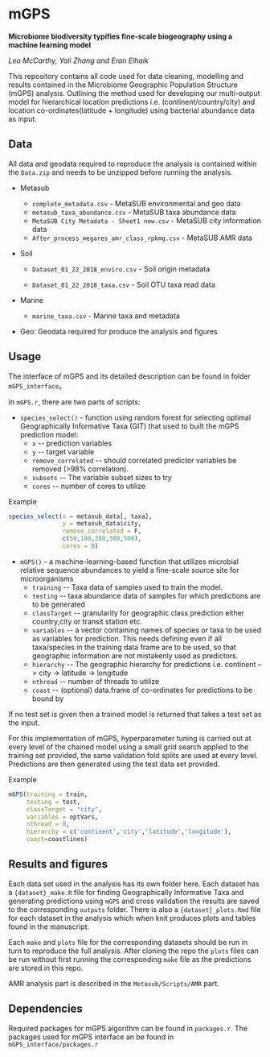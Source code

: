 # mGPS
**Microbiome biodiversity typifies fine-scale biogeography using a machine learning model**

*Leo McCarthy, Yali Zhang and Eran Elhaik*


This repository contains all code used for data cleaning, modelling and results contained in the Microbiome Geographic Population Structure (mGPS) analysis. Outlining the method used for developing our multi-output model for hierarchical location predictions i.e. (continent/country/city) and location co-ordinates(latitude + longitude) using bacterial abundance data as input. 

## Data

All data and geodata required to reproduce the analysis is contained within the `Data.zip`  and needs to be unzipped before running the analysis. 

- Metasub

  - `complete_metadata.csv` - MetaSUB environmental and geo data
  - `metasub_taxa_abundance.csv` - MetaSUB taxa abundance data
  - `MetaSUB City Metadata - Sheet1 new.csv` - MetaSUB city information data
  - `After_process_megares_amr_class_rpkmg.csv` - MetaSUB AMR data
- Soil

  - `Dataset_01_22_2018_enviro.csv` - Soil origin metadata

  - `Dataset_01_22_2018_taxa.csv` - Soil OTU taxa read data
- Marine

  - `marine_taxa.csv` - Marine taxa and metadata
- Geo: Geodata required for produce the analysis and figures



## Usage 

The interface of mGPS and its detailed description can be found in folder `mGPS_interface`。

In `mGPS.r`, there are two parts of scripts: 

* `species_select()` - function using random forest for selecting optimal Geographically Informative Taxa (GIT) that used to built the mGPS prediction model:
  - `x` -- prediction variables
  - `y` -- target variable 
  - `remove_correlated` -- should correlated predictor variables be removed (>98% correlation). 
  - `subsets` -- The variable subset sizes to try 
  - `cores` -- number of cores to utilize 

Example
```R
species_select(x = metasub_data[, taxa],
               y = metasub_data$city,
               remove_correlated = F,
               c(50,100,200,300,500),
               cores = 8)
```

* `mGPS()` - a machine-learning-based function that utilizes microbial relative sequence abundances to yield a fine-scale source site for microorganisms
  * `training` -- Taxa data of samples used to train the model. 
  * `testing` -- taxa abundance data of samples for which predictions are to be generated  
  * `classTarget` -- granularity for geographic class prediction either country,city or transit station etc. 
  * `variables` -- a vector containing names of species or taxa to be used as variables for prediction. This needs defining even if all taxa/species in the training data frame are to be used, so that geographic information are not mistakenly used as predictors. 
  * `hierarchy` -- The geographic hierarchy for predictions i.e. continent –> city -> latitude -> longitude
  * `nthread` -- number of threads to utilize 
  * `coast` -- (optional) data.frame of co-ordinates for predictions to be bound by


If no test set is given then a trained model is returned that takes a test set as the input. 

For this implementation of mGPS, hyperparameter tuning is carried out at every level of the chained model using a small grid search applied to the training set provided, the same validation fold splits are used at every level. Predictions are then generated using the test data set provided. 

Example
```R
mGPS(training = train, 
     testing = test, 
     classTarget = "city",
     variables = optVars,
     nthread = 8,
     hierarchy = c('continent','city','latitude','longitude'), 
     coast=coastlines)
```

## Results and figures

Each data set used in the analysis has its own folder here. Each dataset has a `{dataset}_make.R` file for finding Geographically Informative Taxa and generating predictions using `mGPS` and cross validation the results are saved to the corresponding `outputs` folder. There is also a `{dataset}_plots.Rmd` file for each dataset in the analysis which when knit produces plots and tables found in the manuscript.

Each `make` and `plots` file for the corresponding datasets should be run in turn to reproduce the full analysis. After cloning the repo the `plots` files can be run without first running the corresponding `make` file as the predictions are stored in this repo. 

AMR analysis part is described in the `Metasub/Scripts/AMR` part.

## Dependencies

Required packages for mGPS algorithm can be found in `packages.r`. The packages used for mGPS interface an be found in `mGPS_interface/packages.r`
